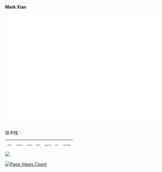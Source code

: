 **Mark Xian**

![Metrics](https://github.com/La2yTibers/La2yTibers/blob/main/github-metrics.svg)

技术栈：

| <img src="https://gitee.com/mark_xian/graphic-bed/raw/master/202202161632202.png" alt="flutter" style="zoom: 25%;" /> | <img src="https://gitee.com/mark_xian/graphic-bed/raw/master/202202161632229.png" alt="JavaScript" style="zoom: 25%;" /> | <img src="https://gitee.com/mark_xian/graphic-bed/raw/master/202202161632098.png" alt="Nodejs" style="zoom: 25%;" /> | <img src="https://gitee.com/mark_xian/graphic-bed/raw/master/202202161632357.png" alt="React" style="zoom: 25%;" /> | <img src="https://gitee.com/mark_xian/graphic-bed/raw/master/202202161632726.png" alt="typescript" style="zoom: 25%;" /> | <img src="https://gitee.com/mark_xian/graphic-bed/raw/master/202202161632185.png" alt="Vue" style="zoom: 25%;" /> | <img src="https://gitee.com/mark_xian/graphic-bed/raw/master/202202161632818.png" alt="xiaochengxu" style="zoom: 25%;" /> |
| ------------------------------------------------------------ | ------------------------------------------------------------ | ------------------------------------------------------------ | ------------------------------------------------------------ | ------------------------------------------------------------ | ------------------------------------------------------------ | ------------------------------------------------------------ |

![](https://visitor-badge.glitch.me/badge?page_id=La2yTibers-La2yTibers)



[![Page Views Count](https://badges.toozhao.com/badges/01FW0SJNT4WKGBFYNXT7Z1E2W5/blue.svg)](https://badges.toozhao.com/stats/01FW0SJNT4WKGBFYNXT7Z1E2W5 "Get your own page views count badge on badges.toozhao.com")









